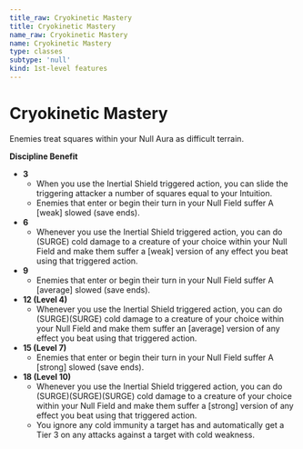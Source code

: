 ```yaml
---
title_raw: Cryokinetic Mastery
title: Cryokinetic Mastery
name_raw: Cryokinetic Mastery
name: Cryokinetic Mastery
type: classes
subtype: 'null'
kind: 1st-level features
---
```


# Cryokinetic Mastery

Enemies treat squares within your Null Aura as difficult terrain.

**Discipline Benefit**

- **3**
  - When you use the Inertial Shield triggered action, you can slide the triggering attacker a number of squares equal to your Intuition.
  - Enemies that enter or begin their turn in your Null Field suffer A \[weak\] slowed (save ends).
- **6**
  - Whenever you use the Inertial Shield triggered action, you can do (SURGE) cold damage to a creature of your choice within your Null Field and make them suffer a \[weak\] version of any effect you beat using that triggered action.
- **9**
  - Enemies that enter or begin their turn in your Null Field suffer A \[average\] slowed (save ends).
- **12 (Level 4)**
  - Whenever you use the Inertial Shield triggered action, you can do (SURGE)(SURGE) cold damage to a creature of your choice within your Null Field and make them suffer an \[average\] version of any effect you beat using that triggered action.
- **15 (Level 7)**
  - Enemies that enter or begin their turn in your Null Field suffer A \[strong\] slowed (save ends).
- **18 (Level 10)**
  - Whenever you use the Inertial Shield triggered action, you can do (SURGE)(SURGE)(SURGE) cold damage to a creature of your choice within your Null Field and make them suffer a \[strong\] version of any effect you beat using that triggered action.
  - You ignore any cold immunity a target has and automatically get a Tier 3 on any attacks against a target with cold weakness.
